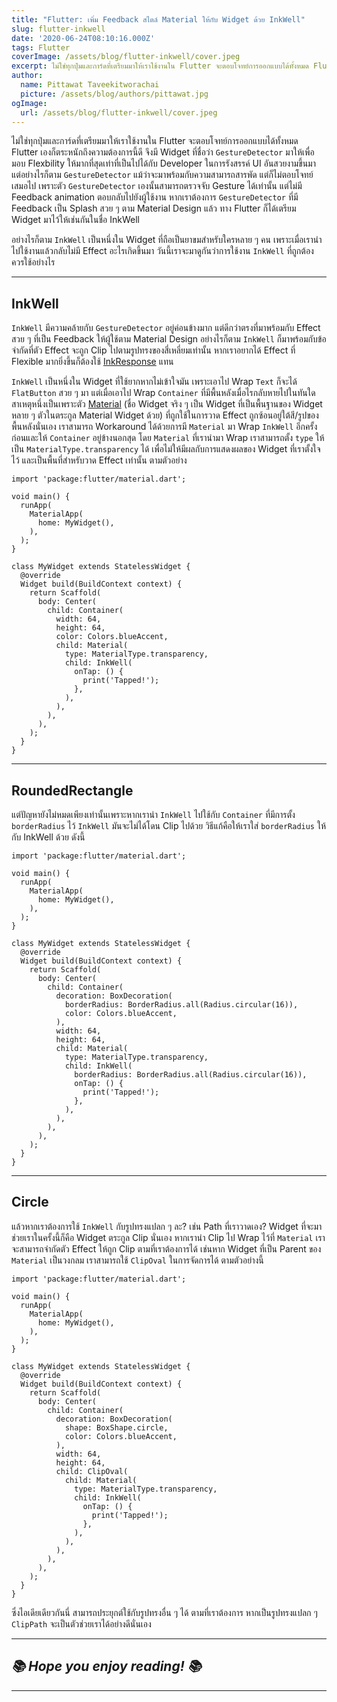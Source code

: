 ```yaml
---
title: "Flutter: เพิ่ม Feedback สไตล์ Material ให้กับ Widget ด้วย InkWell"
slug: flutter-inkwell
date: '2020-06-24T08:10:16.000Z'
tags: Flutter
coverImage: /assets/blog/flutter-inkwell/cover.jpeg
excerpt: ไม่ใช่ทุกปุ่มและการ์ดที่เตรียมมาให้เราใช้งานใน Flutter จะตอบโจทย์การออกแบบได้ทั้งหมด Flutter เองก็ตระหนักถึงความต้องการนี้ดี จึงมี Widget ที่ชื่อว่า GestureDetector มาให้เพื่อมอบ Flexbility ให้มากที่สุดเท่าที่เป็นไปได้กับ Developer ในการรังสรรค์ UI อันสวยงามขึ้นมา แต่อย่างไรก็ตาม GestureDetector แม้ว่าจะมาพร้อมกับความสามารถสารพัด แต่ก็ไม่ตอบโจทย์เสมอไป
author:
  name: Pittawat Taveekitworachai
  picture: /assets/blog/authors/pittawat.jpg
ogImage:
  url: /assets/blog/flutter-inkwell/cover.jpeg
---
```


ไม่ใช่ทุกปุ่มและการ์ดที่เตรียมมาให้เราใช้งานใน Flutter จะตอบโจทย์การออกแบบได้ทั้งหมด Flutter เองก็ตระหนักถึงความต้องการนี้ดี จึงมี Widget ที่ชื่อว่า `GestureDetector` มาให้เพื่อมอบ Flexbility ให้มากที่สุดเท่าที่เป็นไปได้กับ Developer ในการรังสรรค์ UI อันสวยงามขึ้นมา แต่อย่างไรก็ตาม `GestureDetector` แม้ว่าจะมาพร้อมกับความสามารถสารพัด แต่ก็ไม่ตอบโจทย์เสมอไป เพราะตัว `GestureDetector` เองนั้นสามารถตรวจจับ Gesture ได้เท่านั้น แต่ไม่มี Feedback animation ตอบกลับไปยังผู้ใช้งาน หากเราต้องการ `GestureDetector` ที่มี Feedback เป็น Splash สวย ๆ ตาม Material Design แล้ว ทาง Flutter ก็ได้เตรียม Widget มาไว้ให้เช่นกันในชื่อ InkWell

อย่างไรก็ตาม `InkWell` เป็นหนึ่งใน Widget ที่ถือเป็นยาขมสำหรับใครหลาย ๆ คน เพราะเมื่อเรานำไปใช้งานแล้วกลับไม่มี Effect อะไรเกิดขึ้นมา วันนี้เราจะมาดูกันว่าการใช้งาน `InkWell` ที่ถูกต้องควรใช้อย่างไร

---

## InkWell

`InkWell` มีความคล้ายกับ `GestureDetector` อยู่ค่อนข้างมาก แต่ดีกว่าตรงที่มาพร้อมกับ Effect สวย ๆ ที่เป็น Feedback ให้ผู้ใช้ตาม Material Design อย่างไรก็ตาม `InkWell` ก็มาพร้อมกับข้อจำกัดที่ตัว Effect จะถูก Clip ไปตามรูปทรงของสี่เหลี่ยมเท่านั้น หากเราอยากได้ Effect ที่ Flexible มากยิ่งขึ้นก็ต้องใช้ [InkResponse](https://api.flutter.dev/flutter/material/InkResponse-class.html) แทน

`InkWell` เป็นหนึ่งใน Widget ที่ใช้ยากหากไม่เข้าใจมัน เพราะเอาไป Wrap `Text` ก็จะได้ `FlatButton` สวย ๆ มา แต่เมื่อเอาไป Wrap `Container` ที่มีพื้นหลังเมื่อไรกลับหายไปในทันใด สาเหตุหนึ่งเป็นเพราะตัว [Material](https://api.flutter.dev/flutter/material/Material-class.html) (ชื่อ Widget จริง ๆ เป็น Widget ที่เป็นพื้นฐานของ Widget หลาย ๆ ตัวในตระกูล Material Widget ด้วย) ที่ถูกใช้ในการวาด Effect ถูกซ้อนอยู่ใต้สี/รูปของพื้นหลังนั่นเอง เราสามารถ Workaround ได้ด้วยการมี `Material` มา Wrap `InkWell` อีกครั้งก่อนและให้ `Container` อยู่ข้างนอกสุด โดย `Material` ที่เรานำมา Wrap เราสามารถตั้ง `type` ให้เป็น `MaterialType.transparency` ได้ เพื่อไม่ให้มีผลกับการแสดงผลของ Widget ที่เราตั้งใจไว้ และเป็นพื้นที่สำหรับวาด Effect เท่านั้น ตามตัวอย่าง

    import 'package:flutter/material.dart';
    
    void main() {
      runApp(
        MaterialApp(
          home: MyWidget(),
        ),
      );
    }
    
    class MyWidget extends StatelessWidget {
      @override
      Widget build(BuildContext context) {
        return Scaffold(
          body: Center(
            child: Container(
              width: 64,
              height: 64,
              color: Colors.blueAccent,
              child: Material(
                type: MaterialType.transparency,
                child: InkWell(
                  onTap: () {
                    print('Tapped!');
                  },
                ),
              ),
            ),
          ),
        );
      }
    }

---

## RoundedRectangle

แต่ปัญหายังไม่หมดเพียงเท่านั้นเพราะหากเรานำ `InkWell` ไปใช้กับ `Container` ที่มีการตั้ง `borderRadius` ไว้ `InkWell` มันจะไม่ได้โดน Clip ไปด้วย วิธีแก้คือให้เราใส่ `borderRadius` ให้กับ InkWell ด้วย ดังนี้

    import 'package:flutter/material.dart';
    
    void main() {
      runApp(
        MaterialApp(
          home: MyWidget(),
        ),
      );
    }
    
    class MyWidget extends StatelessWidget {
      @override
      Widget build(BuildContext context) {
        return Scaffold(
          body: Center(
            child: Container(
              decoration: BoxDecoration(
                borderRadius: BorderRadius.all(Radius.circular(16)),
                color: Colors.blueAccent,
              ),
              width: 64,
              height: 64,
              child: Material(
                type: MaterialType.transparency,
                child: InkWell(
                  borderRadius: BorderRadius.all(Radius.circular(16)),
                  onTap: () {
                    print('Tapped!');
                  },
                ),
              ),
            ),
          ),
        );
      }
    }

---

## Circle

แล้วหากเราต้องการใช้ `InkWell` กับรูปทรงแปลก ๆ ละ? เช่น Path ที่เราวาดเอง? Widget ที่จะมาช่วยเราในครั้งนี้ก็คือ Widget ตระกูล Clip นั่นเอง หากเรานำ Clip ไป Wrap ไว้ที่ `Material` เราจะสามารถจำกัดตัว Effect ให้ถูก Clip ตามที่เราต้องการได้ เช่นหาก Widget ที่เป็น Parent ของ `Material` เป็นวงกลม เราสามารถใช้ `ClipOval` ในการจัดการได้ ตามตัวอย่างนี้

    import 'package:flutter/material.dart';
    
    void main() {
      runApp(
        MaterialApp(
          home: MyWidget(),
        ),
      );
    }
    
    class MyWidget extends StatelessWidget {
      @override
      Widget build(BuildContext context) {
        return Scaffold(
          body: Center(
            child: Container(
              decoration: BoxDecoration(
                shape: BoxShape.circle,
                color: Colors.blueAccent,
              ),
              width: 64,
              height: 64,
              child: ClipOval(
                child: Material(
                  type: MaterialType.transparency,
                  child: InkWell(
                    onTap: () {
                      print('Tapped!');
                    },
                  ),
                ),
              ),
            ),
          ),
        );
      }
    }

ซึ่งไอเดียเดียวกันนี่ สามารถประยุกต์ใช้กับรูปทรงอื่น ๆ ได้ ตามที่เราต้องการ หากเป็นรูปทรงแปลก ๆ `ClipPath` จะเป็นตัวช่วยเราได้อย่างดีนั่นเอง

---

## *📚 Hope you enjoy reading! 📚*

---
